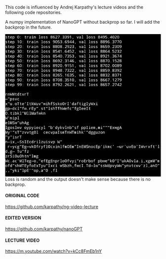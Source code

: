This code is influenced by Andrej Karpathy's lecture videos and the following code repositories.

A numpy implementation of NanoGPT without backprop so far. I will add the backprop in the future.

<a href="url"><img src="output.jpg" align="left"></a>

Loss is random and the output doesn't make sense because there is no backprop.

#### ORIGINAL CODE
https://github.com/karpathy/ng-video-lecture

#### EDITED VERSION
https://github.com/karpathy/nanoGPT

#### LECTURE VIDEO
https://m.youtube.com/watch?v=kCc8FmEb1nY
